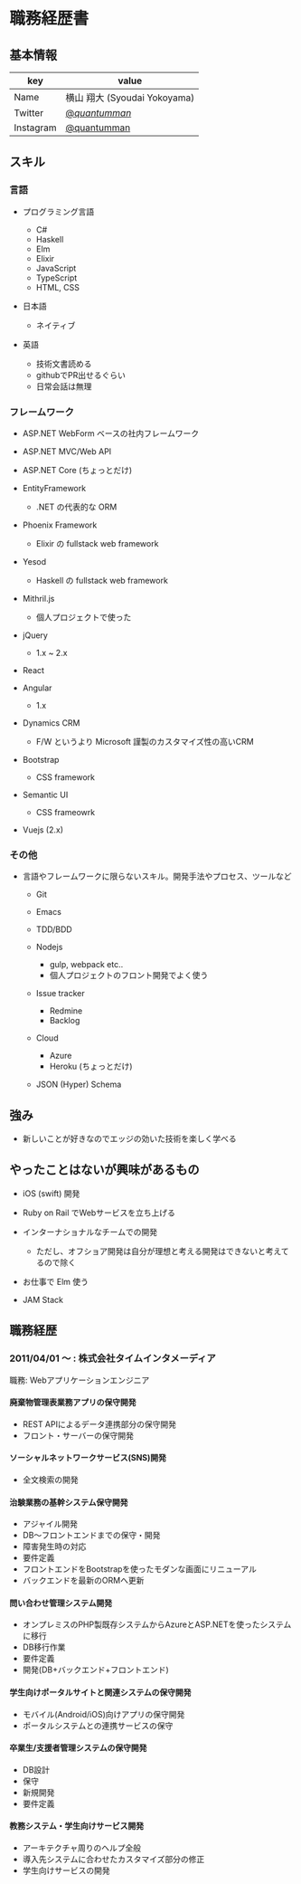# 職務経歴書

## 基本情報

key       | value
--------- | ----------------------------------------------------
Name      | 横山 翔大 (Syoudai Yokoyama)
Twitter   | [@_quantumman_](https://twitter.com/_quantumman_)
Instagram | [@quantumman](https://www.instagram.com/quantumman/)

## スキル

### 言語

- プログラミング言語

  - C#
  - Haskell
  - Elm
  - Elixir
  - JavaScript
  - TypeScript
  - HTML, CSS

- 日本語

  - ネイティブ

- 英語

  - 技術文書読める
  - githubでPR出せるぐらい
  - 日常会話は無理

### フレームワーク

- ASP.NET WebForm ベースの社内フレームワーク
- ASP.NET MVC/Web API
- ASP.NET Core (ちょっとだけ)
- EntityFramework

  - .NET の代表的な ORM

- Phoenix Framework

  - Elixir の fullstack web framework

- Yesod

  - Haskell の fullstack web framework

- Mithril.js

  - 個人プロジェクトで使った

- jQuery

  - 1.x ~ 2.x

- React

- Angular

  - 1.x

- Dynamics CRM

  - F/W というより Microsoft 謹製のカスタマイズ性の高いCRM

- Bootstrap

  - CSS framework

- Semantic UI

  - CSS frameowrk

- Vuejs (2.x)

### その他

- 言語やフレームワークに限らないスキル。開発手法やプロセス、ツールなど

  - Git
  - Emacs
  - TDD/BDD
  - Nodejs

    - gulp, webpack etc..
    - 個人プロジェクトのフロント開発でよく使う

  - Issue tracker

    - Redmine
    - Backlog

  - Cloud

    - Azure
    - Heroku (ちょっとだけ)

  - JSON (Hyper) Schema

## 強み

- 新しいことが好きなのでエッジの効いた技術を楽しく学べる

## やったことはないが興味があるもの

- iOS (swift) 開発
- Ruby on Rail でWebサービスを立ち上げる
- インターナショナルなチームでの開発

  - ただし、オフショア開発は自分が理想と考える開発はできないと考えてるので除く

- お仕事で Elm 使う

- JAM Stack

## 職務経歴

### 2011/04/01 〜 : 株式会社タイムインタメーディア

職務: Webアプリケーションエンジニア

#### 廃棄物管理表業務アプリの保守開発

- REST APIによるデータ連携部分の保守開発
- フロント・サーバーの保守開発

#### ソーシャルネットワークサービス(SNS)開発

- 全文検索の開発

#### 治験業務の基幹システム保守開発

- アジャイル開発
- DB〜フロントエンドまでの保守・開発
- 障害発生時の対応
- 要件定義
- フロントエンドをBootstrapを使ったモダンな画面にリニューアル
- バックエンドを最新のORMへ更新

#### 問い合わせ管理システム開発

- オンプレミスのPHP製既存システムからAzureとASP.NETを使ったシステムに移行
- DB移行作業
- 要件定義
- 開発(DB+バックエンド+フロントエンド)

#### 学生向けポータルサイトと関連システムの保守開発

- モバイル(Android/iOS)向けアプリの保守開発
- ポータルシステムとの連携サービスの保守

#### 卒業生/支援者管理システムの保守開発

- DB設計
- 保守
- 新規開発
- 要件定義

#### 教務システム・学生向けサービス開発

- アーキテクチャ周りのヘルプ全般
- 導入先システムに合わせたカスタマイズ部分の修正
- 学生向けサービスの開発
